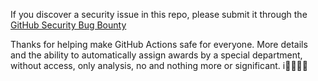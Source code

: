 If you discover a security issue in this repo, please submit it through the [GitHub Security Bug Bounty](https://hackerone.com/github)

Thanks for helping make GitHub Actions safe for everyone.
More details and the ability to automatically assign awards by a special department, without access, only analysis, no and nothing more or significant. i️🏧👸👑🎁
